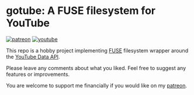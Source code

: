 # gotube: A FUSE filesystem for YouTube

[![patreon](https://img.shields.io/badge/patreon-FF5441?style=for-the-badge&logo=Patreon)](https://www.patreon.com/hughdavenport)
[![youtube](https://img.shields.io/badge/youtube-FF0000?style=for-the-badge&logo=youtube)](https://www.youtube.com/watch?v=m3hxBVeAEps&list=PL5r5Q39GjMDcMWBBLTH7dPvJBTY-yBA77)

This repo is a hobby project implementing [FUSE](https://en.wikipedia.org/wiki/Filesystem_in_Userspace) filesystem wrapper around the [YouTube Data API](https://developers.google.com/youtube/v3).

Please leave any comments about what you liked. Feel free to suggest any features or improvements.

You are welcome to support me financially if you would like on my [patreon](https://www.patreon.com/hughdavenport).
